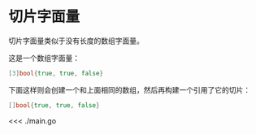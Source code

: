 # 切片字面量

切片字面量类似于没有长度的数组字面量。

这是一个数组字面量：

```go
[3]bool{true, true, false}
```

下面这样则会创建一个和上面相同的数组，然后再构建一个引用了它的切片：

```go
[]bool{true, true, false}
```

<<< ./main.go
